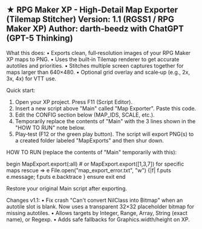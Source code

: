  ★ RPG Maker XP - High-Detail Map Exporter (Tilemap Stitcher)
     Version: 1.1  (RGSS1 / RPG Maker XP)
     Author: darth-beedz with ChatGPT (GPT-5 Thinking)
-------------------------------------------------------------------------------
 What this does:
   • Exports clean, full‑resolution images of your RPG Maker XP maps to PNG.
   • Uses the built‑in Tilemap renderer to get accurate autotiles and priorities.
   • Stitches multiple screen captures together for maps larger than 640×480.
   • Optional grid overlay and scale‑up (e.g., 2x, 3x, 4x) for VTT use.

 Quick start:
   1) Open your XP project. Press F11 (Script Editor).
   2) Insert a new script above "Main" called "Map Exporter". Paste this code.
   3) Edit the CONFIG section below (MAP_IDS, SCALE, etc.).
   4) Temporarily replace the contents of "Main" with the 3 lines shown in
      the "HOW TO RUN" note below.
   5) Play‑test (F12 or the green play button). The script will export PNG(s)
      to a created folder labeled "MapExports" and then shur down.

 HOW TO RUN (replace the contents of "Main" temporarily with this):

   begin
     MapExport.export(:all)   # or MapExport.export([1,3,7]) for specific maps
   rescue => e
     File.open("map_export_error.txt", "w") {|f| f.puts e.message; f.puts e.backtrace }
   ensure
     exit
   end

 Restore your original Main script after exporting.

 Changes v1.1:
   • Fix crash "Can't convert NilClass into Bitmap" when an autotile slot is blank.
     Now uses a transparent 32×32 placeholder bitmap for missing autotiles.
   • Allows targets by Integer, Range, Array, String (exact name), or Regexp.
   • Adds safe fallbacks for Graphics.width/height on XP.


